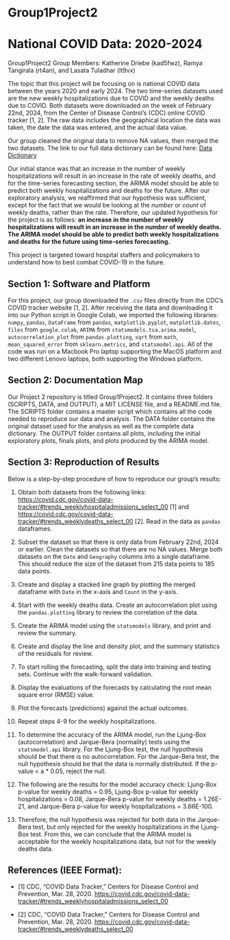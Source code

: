 # Group1Project2

# National COVID Data: 2020-2024

Group1Project2 Group Members: Katherine Driebe (kad5fwz), Ramya Tangirala (rt4an), and Lasata Tuladhar (lt9vx)

The topic that this project will be focusing on is national COVID data between the years 2020 and early 2024. The two time-series datasets used are the new weekly hospitalizations due to COVID and the weekly deaths due to COVID. Both datasets were downloaded on the week of February 22nd, 2024, from the Center of Disease Control’s (CDC) online COVID tracker [1, 2]. The raw data includes the geographical location the data was taken, the date the data was entered, and the actual data value. 

Our group cleaned the original data to remove NA values, then merged the two datasets. The link to our full data dictionary can be found here: 
[Data Dictionary](/DATA/Data_Dictionary.md)

Our initial stance was that an increase in the number of weekly hospitalizations will result in an increase in the rate of weekly deaths, and for the time-series forecasting section, the ARIMA model should be able to predict both weekly hospitalizations and deaths for the future. After our exploratory analysis, we reaffirmed that our hypothesis was sufficient, except for the fact that we would be looking at the _number_ or _count_ of weekly deaths, rather than the rate. Therefore, our updated hypothesis for the project is as follows: **an increase in the number of weekly hospitalizations will result in an increase in the _number_ of weekly deaths. The ARIMA model should be able to predict both weekly hospitalizations and deaths for the future using time-series forecasting.** 

This project is targeted toward hospital staffers and policymakers to understand how to best combat COVID-19 in the future. 

## Section 1: Software and Platform
For this project, our group downloaded the `.csv` files directly from the CDC’s COVID tracker website [1, 2]. After receiving the data and downloading it into our Python script in Google Colab, we imported the following libraries: `numpy`, `pandas`, `DataFrame` from `pandas`, `matplotlib.pyplot`, `matplotlib.dates`, `files` from `google.colab`, `ARIMA` from `statsmodels.tsa.arima.model`, `autocorrelation_plot` from `pandas.plotting`, `sqrt` from `math`, `mean_squared_error` from `sklearn.metrics`, and `statsmodel.api`. All of the code was run on a Macbook Pro laptop supporting the MacOS platform and two different Lenovo laptops, both supporting the Windows platform.

## Section 2: Documentation Map
Our Project 2 repository is titled Group1Project2. It contains three folders (SCRIPTS, DATA, and OUTPUT), a MIT LICENSE file, and a README.md file. The SCRIPTS folder contains a master script which contains all the code needed to reproduce our data and analysis. The DATA folder contains the original dataset used for the analysis as well as the complete data dictionary. The OUTPUT folder contains all plots, including the initial exploratory plots, finals plots, and plots produced by the ARIMA model.

## Section 3: Reproduction of Results
Below is a step-by-step procedure of how to reproduce our group’s results:

1. Obtain both datasets from the following links:  https://covid.cdc.gov/covid-data-tracker/#trends_weeklyhospitaladmissions_select_00 [1] and https://covid.cdc.gov/covid-data-tracker/#trends_weeklydeaths_select_00 [2]. Read in the data as `pandas` dataframes.

2. Subset the dataset so that there is only data from February 22nd, 2024 or earlier. Clean the datasets so that there are no NA values. Merge both datasets on the `Date` and `Geography` columns into a single dataframe. This should reduce the size of the dataset from 215 data points to 185 data points.

3. Create and display a stacked line graph by plotting the merged dataframe with `Date` in the x-axis and `Count` in the y-axis.

4. Start with the weekly deaths data. Create an autocorrelation plot using the `pandas.plotting` library to review the correlation of the data.

5. Create the ARIMA model using the `statsmodels` library, and print and review the summary.

6. Create and display the line and density plot, and the summary statistics of the residuals for review.

7. To start rolling the forecasting, split the data into training and testing sets. Continue with the walk-forward validation.

8. Display the evaluations of the forecasts by calculating the root mean square error (RMSE) value.

9. Plot the forecasts (predictions) against the actual outcomes.

10. Repeat steps 4-9 for the weekly hospitalizations.

11. To determine the accuracy of the ARIMA model, run the Ljung-Box (autocorrelation) and Jarque-Bera (normality) tests using the `statsmodel.api` library. For the Ljung-Box test, the null hypothesis should be that there is no autocorrelation. For the Jarque-Bera test, the null hypothesis should be that the data is normally distributed. If the p-value < a * 0.05, reject the null.

12. The following are the results for the model accuracy check: Ljung-Box p-value for weekly deaths = 0.95, Ljung-Box p-value for weekly hospitalizations = 0.08, Jarque-Bera p-value for weekly deaths = 1.26E-21, and Jarque-Bera p-value for weekly hospitalizations = 3.66E-100. 

13. Therefore, the null hypothesis was rejected for both data in the Jarque-Bera test, but only rejected for the weekly hospitalizations in the Ljung-Box test. From this, we can conclude that the ARIMA model is acceptable for the weekly hospitalizations data, but not for the weekly deaths data.

## References (IEEE Format):
- [1] CDC, “COVID Data Tracker,” Centers for Disease Control and Prevention, Mar. 28, 2020. https://covid.cdc.gov/covid-data-tracker/#trends_weeklyhospitaladmissions_select_00 

- [2] CDC, “COVID Data Tracker,” Centers for Disease Control and Prevention, Mar. 28, 2020. https://covid.cdc.gov/covid-data-tracker/#trends_weeklydeaths_select_00 

